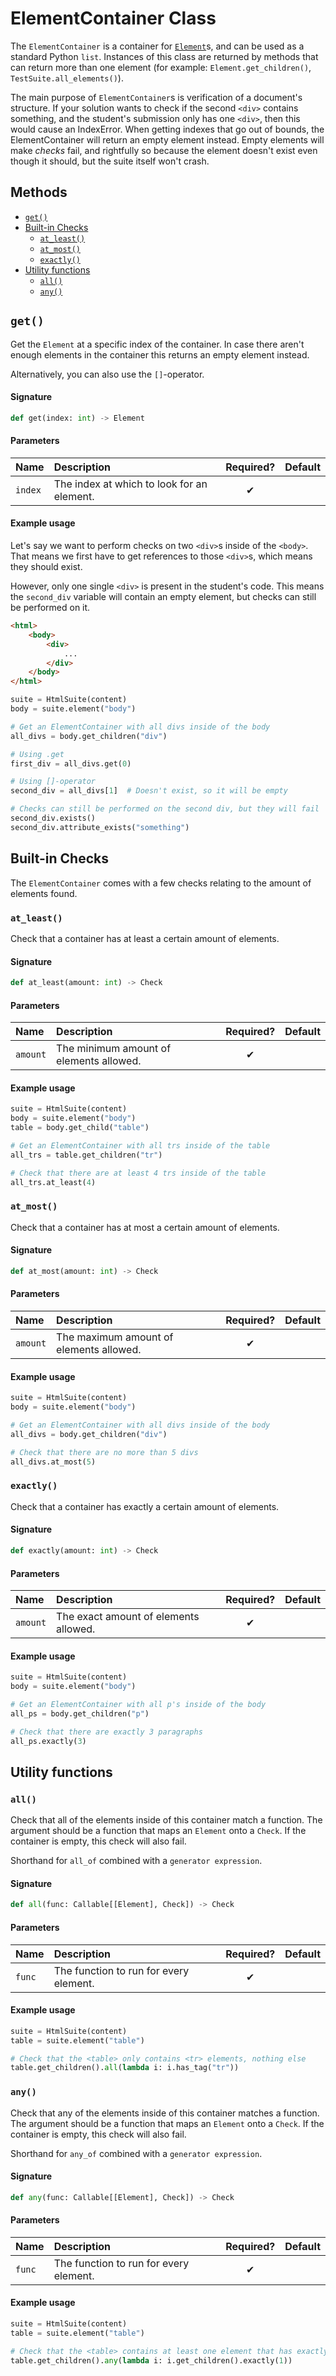 # ElementContainer Class

The `ElementContainer` is a container for [`Element`](element-class)s, and can be used as a standard Python `list`. Instances of this class are returned by methods that can return more than one element (for example: `Element.get_children()`, `TestSuite.all_elements()`).

The main purpose of `ElementContainer`s is verification of a document's structure. If your solution wants to check if the second `<div>` contains something, and the student's submission only has one `<div>`, then this would cause an IndexError. When getting indexes that go out of bounds, the ElementContainer will return an empty element instead. Empty elements will make *checks* fail, and rightfully so because the element doesn't exist even though it should, but the suite itself won't crash.

## Methods
- [`get()`](#get)
- [Built-in Checks](#built-in-checks)
  - [`at_least()`](#at_least)
  - [`at_most()`](#at_most)
  - [`exactly()`](#exactly)
- [Utility functions](#utility-functions)
  - [`all()`](#all)
  - [`any()`](#any)

## `get()`

Get the `Element` at a specific index of the container. In case there aren't enough elements in the container this returns an empty element instead.

Alternatively, you can also use the `[]`-operator.

#### Signature
```python
def get(index: int) -> Element
```

#### Parameters

| Name  | Description                                | Required? | Default |
| :---- | :----------------------------------------- | :-------: | :------ |
| `index` | The index at which to look for an element. |     ✔     |         |

#### Example usage
Let's say we want to perform checks on two `<div>`s inside of the `<body>`. That means we first have to get references to those `<div>`s, which means they should exist.

However, only one single `<div>` is present in the student's code. This means the `second_div` variable will contain an empty element, but checks can still be performed on it.

```html
<html>
    <body>
        <div>
            ...   
        </div>
    </body>
</html>
```
```python
suite = HtmlSuite(content)
body = suite.element("body")

# Get an ElementContainer with all divs inside of the body
all_divs = body.get_children("div")

# Using .get
first_div = all_divs.get(0)

# Using []-operator
second_div = all_divs[1]  # Doesn't exist, so it will be empty

# Checks can still be performed on the second div, but they will fail
second_div.exists()
second_div.attribute_exists("something")
```

## Built-in Checks

The `ElementContainer` comes with a few checks relating to the amount of elements found.

### `at_least()`

Check that a container has at least a certain amount of elements.

#### Signature
```python
def at_least(amount: int) -> Check
```

#### Parameters

| Name   | Description                             | Required? | Default |
| :----- | :-------------------------------------- | :-------: | :------ |
| `amount` | The minimum amount of elements allowed. |     ✔     |         |

#### Example usage
```python
suite = HtmlSuite(content)
body = suite.element("body")
table = body.get_child("table")

# Get an ElementContainer with all trs inside of the table
all_trs = table.get_children("tr")

# Check that there are at least 4 trs inside of the table
all_trs.at_least(4)
```

### `at_most()`

Check that a container has at most a certain amount of elements.

#### Signature
```python
def at_most(amount: int) -> Check
```

#### Parameters

| Name     | Description                             | Required? | Default |
| :------- | :-------------------------------------- | :-------: | :------ |
| `amount` | The maximum amount of elements allowed. |     ✔     |         |

#### Example usage
```python
suite = HtmlSuite(content)
body = suite.element("body")

# Get an ElementContainer with all divs inside of the body
all_divs = body.get_children("div")

# Check that there are no more than 5 divs
all_divs.at_most(5)
```

### `exactly()`

Check that a container has exactly a certain amount of elements.

#### Signature
```python
def exactly(amount: int) -> Check
```

#### Parameters

| Name     | Description                           | Required? | Default |
| :------- | :------------------------------------ | :-------: | :------ |
| `amount` | The exact amount of elements allowed. |     ✔     |         |

#### Example usage
```python
suite = HtmlSuite(content)
body = suite.element("body")

# Get an ElementContainer with all p's inside of the body
all_ps = body.get_children("p")

# Check that there are exactly 3 paragraphs
all_ps.exactly(3)
```

## Utility functions

### `all()`

Check that all of the elements inside of this container match a function. The argument should be a function that maps an `Element` onto a `Check`. If the container is empty, this check will also fail.

Shorthand for `all_of` combined with a `generator expression`.

#### Signature

```python
def all(func: Callable[[Element], Check]) -> Check
```

#### Parameters

| Name     | Description                            | Required? | Default |
| :------- | :------------------------------------- | :-------: | :------ |
| `func`   | The function to run for every element. |     ✔     |         |

#### Example usage
```python
suite = HtmlSuite(content)
table = suite.element("table")

# Check that the <table> only contains <tr> elements, nothing else
table.get_children().all(lambda i: i.has_tag("tr"))
```

### `any()`

Check that any of the elements inside of this container matches a function. The argument should be a function that maps an `Element` onto a `Check`. If the container is empty, this check will also fail.

Shorthand for `any_of` combined with a `generator expression`.

#### Signature

```python
def any(func: Callable[[Element], Check]) -> Check
```

#### Parameters

| Name     | Description                            | Required? | Default |
| :------- | :------------------------------------- | :-------: | :------ |
| `func`   | The function to run for every element. |     ✔     |         |

#### Example usage
```python
suite = HtmlSuite(content)
table = suite.element("table")

# Check that the <table> contains at least one element that has exactly one child
table.get_children().any(lambda i: i.get_children().exactly(1))
```